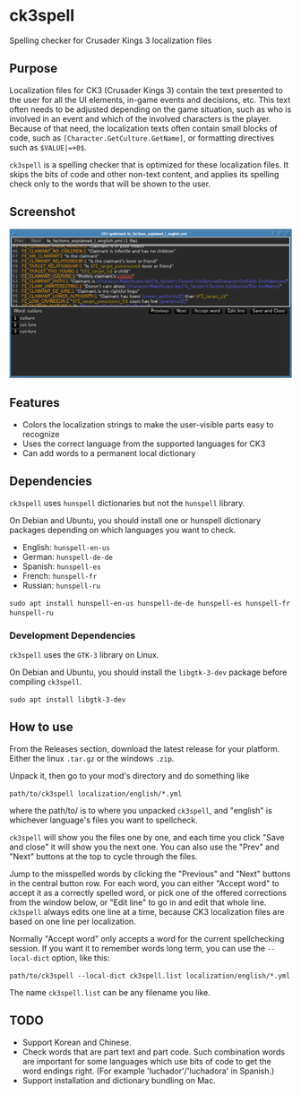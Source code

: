 # ck3spell
Spelling checker for Crusader Kings 3 localization files

## Purpose
Localization files for CK3 (Crusader Kings 3) contain the text presented to the user for all the UI elements, in-game events and decisions, etc.
This text often needs to be adjusted depending on the game situation, such as who is involved in an event and which of the involved characters is the player.
Because of that need, the localization texts often contain small blocks of code, such as `[Character.GetCulture.GetName]`, or formatting directives such as `$VALUE|=+0$`.

`ck3spell` is a spelling checker that is optimized for these localization files. It skips the bits of code and other non-text content, and applies its spelling check only to the words that will be shown to the user.

## Screenshot
![application screenshot](./screenshots/sample.png "Sample of the UI")

## Features
* Colors the localization strings to make the user-visible parts easy to recognize
* Uses the correct language from the supported languages for CK3
* Can add words to a permanent local dictionary

## Dependencies
`ck3spell` uses `hunspell` dictionaries but not the `hunspell` library.

On Debian and Ubuntu, you should install one or hunspell dictionary packages depending on which languages you want to check.

* English: `hunspell-en-us`
* German: `hunspell-de-de`
* Spanish: `hunspell-es`
* French: `hunspell-fr`
* Russian: `hunspell-ru`

`sudo apt install hunspell-en-us hunspell-de-de hunspell-es hunspell-fr hunspell-ru`

### Development Dependencies
`ck3spell` uses the `GTK-3` library on Linux.

On Debian and Ubuntu, you should install the `libgtk-3-dev` package before compiling `ck3spell`.

`sudo apt install libgtk-3-dev`

## How to use
From the Releases section, download the latest release for your platform.
Either the linux `.tar.gz` or the windows `.zip`.

Unpack it, then go to your mod's directory and do something like

`path/to/ck3spell localization/english/*.yml`

where the path/to/ is to where you unpacked `ck3spell`, and "english" is whichever language's files you want to spellcheck.

`ck3spell` will show you the files one by one, and each time you click "Save and close" it will show you the next one. You can also use the "Prev" and "Next" buttons at the top to cycle through the files.

Jump to the misspelled words by clicking the "Previous" and "Next" buttons in the central button row. For each word, you can either "Accept word" to accept it as a correctly spelled word, or pick one of the offered corrections from the window below, or "Edit line" to go in and edit that whole line. `ck3spell` always edits one line at a time, because CK3 localization files are based on one line per localization.

Normally "Accept word" only accepts a word for the current spellchecking session. If you want it to remember words long term, you can use the `--local-dict` option, like this:

`path/to/ck3spell --local-dict ck3spell.list localization/english/*.yml`

The name `ck3spell.list` can be any filename you like.

## TODO
* Support Korean and Chinese.
* Check words that are part text and part code. Such combination words are important for some languages which use bits of code to get the word endings right. (For example 'luchador'/'luchadora' in Spanish.)
* Support installation and dictionary bundling on Mac.
